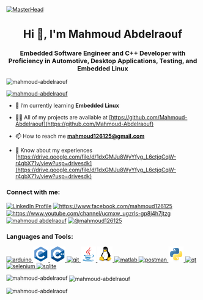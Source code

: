 [![MasterHead](https://qrangers.com/wp-content/uploads/2021/09/Banner-Introduction-to-3D-Animation.png)](https://www.facebook.com/mahmoud126125/)

<h1 align="center">Hi 👋, I'm Mahmoud Abdelraouf</h1>
<h3 align="center">Embedded Software Engineer and C++ Developer with Proficiency in Automotive, Desktop Applications, Testing, and Embedded Linux</h3>

<p align="left"> <img src="https://komarev.com/ghpvc/?username=mahmoud-abdelraouf&label=Profile%20views&color=0e75b6&style=flat" alt="mahmoud-abdelraouf" /> </p>

<p align="left"> <a href="https://github.com/ryo-ma/github-profile-trophy"><img src="https://github-profile-trophy.vercel.app/?username=mahmoud-abdelraouf" alt="mahmoud-abdelraouf" /></a> 
</p>

- 🌱 I’m currently learning **Embedded Linux**

- 👨‍💻 All of my projects are available at [https://github.com/Mahmoud-Abdelraouf](https://github.com/Mahmoud-Abdelraouf)

- 📫 How to reach me **mahmoud126125@gmail.com**

- 📄 Know about my experiences [https://drive.google.com/file/d/1dxGMJu8WyYfyg_L6ctjqCqW-r4qbX71v/view?usp=drivesdk](https://drive.google.com/file/d/1dxGMJu8WyYfyg_L6ctjqCqW-r4qbX71v/view?usp=drivesdk)

<h3 align="left">Connect with me:</h3>
<p align="left">
<a href="https://www.linkedin.com/in/mahmoud-abdelraouf-80b908222/" target="_blank" rel="noopener noreferrer"><img align="center" src="https://raw.githubusercontent.com/rahuldkjain/github-profile-readme-generator/master/src/images/icons/Social/linked-in-alt.svg" alt="LinkedIn Profile" height="30" width="40" /></a>
<a href="https://fb.com/https://www.facebook.com/mahmoud126125" target="blank"><img align="center" src="https://raw.githubusercontent.com/rahuldkjain/github-profile-readme-generator/master/src/images/icons/Social/facebook.svg" alt="https://www.facebook.com/mahmoud126125" height="30" width="40" /></a>
<a href="https://www.youtube.com/c/https://www.youtube.com/channel/ucmxw_ugzrls-gp8j4h7jtzg" target="blank"><img align="center" src="https://raw.githubusercontent.com/rahuldkjain/github-profile-readme-generator/master/src/images/icons/Social/youtube.svg" alt="https://www.youtube.com/channel/ucmxw_ugzrls-gp8j4h7jtzg" height="30" width="40" /></a>
<a href="https://www.hackerrank.com/mahmoud abdelraouf" target="blank"><img align="center" src="https://raw.githubusercontent.com/rahuldkjain/github-profile-readme-generator/master/src/images/icons/Social/hackerrank.svg" alt="mahmoud abdelraouf" height="30" width="40" /></a>
<a href="https://www.hackerearth.com/@mahmoud126125" target="blank"><img align="center" src="https://raw.githubusercontent.com/rahuldkjain/github-profile-readme-generator/master/src/images/icons/Social/hackerearth.svg" alt="@mahmoud126125" height="30" width="40" /></a>
</p>

<h3 align="left">Languages and Tools:</h3>
<p align="left"> <a href="https://www.arduino.cc/" target="_blank" rel="noreferrer"> <img src="https://cdn.worldvectorlogo.com/logos/arduino-1.svg" alt="arduino" width="40" height="40"/> </a> <a href="https://www.cprogramming.com/" target="_blank" rel="noreferrer"> <img src="https://raw.githubusercontent.com/devicons/devicon/master/icons/c/c-original.svg" alt="c" width="40" height="40"/> </a> <a href="https://www.w3schools.com/cpp/" target="_blank" rel="noreferrer"> <img src="https://raw.githubusercontent.com/devicons/devicon/master/icons/cplusplus/cplusplus-original.svg" alt="cplusplus" width="40" height="40"/> </a> <a href="https://git-scm.com/" target="_blank" rel="noreferrer"> <img src="https://www.vectorlogo.zone/logos/git-scm/git-scm-icon.svg" alt="git" width="40" height="40"/> </a> <a href="https://www.java.com" target="_blank" rel="noreferrer"> <img src="https://raw.githubusercontent.com/devicons/devicon/master/icons/java/java-original.svg" alt="java" width="40" height="40"/> </a> <a href="https://www.linux.org/" target="_blank" rel="noreferrer"> <img src="https://raw.githubusercontent.com/devicons/devicon/master/icons/linux/linux-original.svg" alt="linux" width="40" height="40"/> </a> <a href="https://www.mathworks.com/" target="_blank" rel="noreferrer"> <img src="https://upload.wikimedia.org/wikipedia/commons/2/21/Matlab_Logo.png" alt="matlab" width="40" height="40"/> </a> <a href="https://postman.com" target="_blank" rel="noreferrer"> <img src="https://www.vectorlogo.zone/logos/getpostman/getpostman-icon.svg" alt="postman" width="40" height="40"/> </a> <a href="https://www.python.org" target="_blank" rel="noreferrer"> <img src="https://raw.githubusercontent.com/devicons/devicon/master/icons/python/python-original.svg" alt="python" width="40" height="40"/> </a> <a href="https://www.qt.io/" target="_blank" rel="noreferrer"> <img src="https://upload.wikimedia.org/wikipedia/commons/0/0b/Qt_logo_2016.svg" alt="qt" width="40" height="40"/> </a> <a href="https://www.selenium.dev" target="_blank" rel="noreferrer"> <img src="https://raw.githubusercontent.com/detain/svg-logos/780f25886640cef088af994181646db2f6b1a3f8/svg/selenium-logo.svg" alt="selenium" width="40" height="40"/> </a> <a href="https://www.sqlite.org/" target="_blank" rel="noreferrer"> <img src="https://www.vectorlogo.zone/logos/sqlite/sqlite-icon.svg" alt="sqlite" width="40" height="40"/> </a> </p>

<p><img align="left" src="https://github-readme-stats.vercel.app/api/top-langs?username=mahmoud-abdelraouf&show_icons=true&locale=en&layout=compact" alt="mahmoud-abdelraouf" /></p>

<p>&nbsp;<img align="center" src="https://github-readme-stats.vercel.app/api?username=mahmoud-abdelraouf&show_icons=true&locale=en" alt="mahmoud-abdelraouf" /></p>

<p><img align="center" src="https://github-readme-streak-stats.herokuapp.com/?user=mahmoud-abdelraouf&" alt="mahmoud-abdelraouf" /></p>
